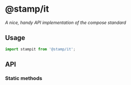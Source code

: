 # @stamp/it

_A nice, handy API implementation of the compose standard_

## Usage

```js
import stampit from '@stamp/it';

```

## API

### Static methods

